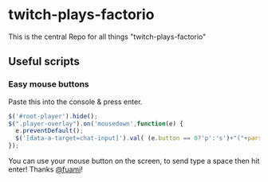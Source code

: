 # twitch-plays-factorio

This is the central Repo for all things "twitch-plays-factorio"

## Useful scripts

### Easy mouse buttons
Paste this into the console & press enter.
```javascript
$('#root-player').hide();
$(".player-overlay").on('mousedown',function(e) {
  e.preventDefault();
  $('[data-a-target=chat-input]').val( (e.button == 0?'p':'s')+"("+parseInt(e.offsetX / e.target.offsetWidth*1920)+","+parseInt(e.offsetY/ e.target.offsetHeight*1080)+")").focus();
});
```
You can use your mouse button on the screen, to send type a space then hit enter! Thanks [@fuami](https://github.com/fuami)!
